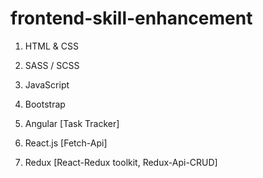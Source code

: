 # frontend-skill-enhancement

1. HTML & CSS

2. SASS / SCSS

3. JavaScript

4. Bootstrap

5. Angular [Task Tracker]

6. React.js [Fetch-Api]

7. Redux [React-Redux toolkit, Redux-Api-CRUD]
